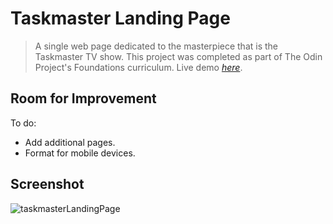 # Taskmaster Landing Page
> A single web page dedicated to the masterpiece that is the Taskmaster TV show. This project was completed as part of The Odin Project's Foundations curriculum.
Live demo [_here_](https://cynthem.github.io/Landing-Page/).

## Room for Improvement
To do:
- Add additional pages.
- Format for mobile devices.

## Screenshot
![taskmasterLandingPage](https://user-images.githubusercontent.com/96557009/179130628-70818557-e2c0-4510-bd2b-b8064914f1e4.png)
